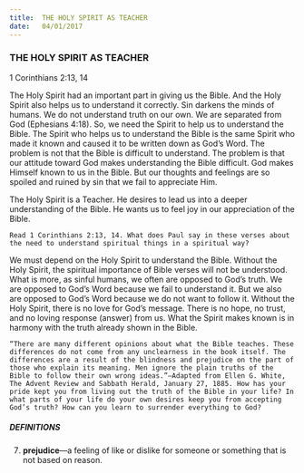 ```yaml
---
title:  THE HOLY SPIRIT AS TEACHER
date:   04/01/2017
---
```


### THE HOLY SPIRIT AS TEACHER

1 Corinthians 2:13, 14

The Holy Spirit had an important part in giving us the Bible. And the Holy Spirit also helps us to understand it correctly. Sin darkens the minds of humans. We do not understand truth on our own. We are separated from God (Ephesians 4:18). So, we need the Spirit to help us to understand the Bible. The Spirit who helps us to understand the Bible is the same Spirit who made it known and caused it to be written down as God’s Word. The problem is not that the Bible is difficult to understand. The problem is that our attitude toward God makes understanding the Bible difficult. God makes Himself known to us in the Bible. But our thoughts and feelings are so spoiled and ruined by sin that we fail to appreciate Him.

The Holy Spirit is a Teacher. He desires to lead us into a deeper understanding of the Bible. He wants us to feel joy in our appreciation of the Bible.

`Read 1 Corinthians 2:13, 14. What does Paul say in these verses about the need to understand spiritual things in a spiritual way?` 

We must depend on the Holy Spirit to understand the Bible. Without the Holy Spirit, the spiritual importance of Bible verses will not be understood. What is more, as sinful humans, we often are opposed to God’s truth. We are opposed to God’s Word because we fail to understand it. But we also are opposed to God’s Word because we do not want to follow it. Without the Holy Spirit, there is no love for God’s message. There is no hope, no trust, and no loving response (answer) from us. What the Spirit makes known is in harmony with the truth already shown in the Bible. 

`“There are many different opinions about what the Bible teaches. These differences do not come from any unclearness in the book itself. The differences are a result of the blindness and prejudice on the part of those who explain its meaning. Men ignore the plain truths of the Bible to follow their own wrong ideas.”—Adapted from Ellen G. White, The Advent Review and Sabbath Herald, January 27, 1885. How has your pride kept you from living out the truth of the Bible in your life? In what parts of your life do your own desires keep you from accepting God’s truth? How can you learn to surrender everything to God?`

##### DEFINITIONS

7.	**prejudice**—a feeling of like or dislike for someone or something that is not based on reason.